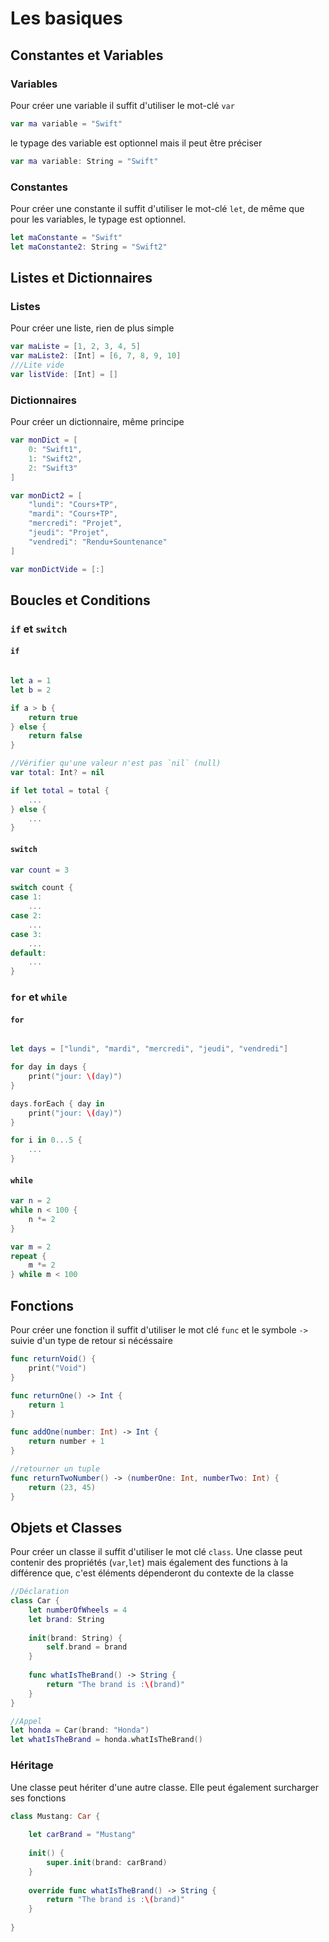 # Les basiques

## Constantes et Variables

### Variables
Pour créer une variable il suffit d'utiliser le mot-clé `var`
```swift
var ma variable = "Swift"
```
le typage des variable est optionnel mais il peut être préciser
```swift
var ma variable: String = "Swift"
```

### Constantes
Pour créer une constante il suffit d'utiliser le mot-clé `let`, de même que pour les variables, le typage est optionnel.
```swift
let maConstante = "Swift"
let maConstante2: String = "Swift2"
```
## Listes et Dictionnaires

### Listes
Pour créer une liste, rien de plus simple
```swift
var maListe = [1, 2, 3, 4, 5]
var maListe2: [Int] = [6, 7, 8, 9, 10]
///Lite vide
var listVide: [Int] = []
```

### Dictionnaires
Pour créer un dictionnaire, même principe
```swift
var monDict = [
    0: "Swift1",
    1: "Swift2",
    2: "Swift3"
]

var monDict2 = [
    "lundi": "Cours+TP",
    "mardi": "Cours+TP",
    "mercredi": "Projet",
    "jeudi": "Projet",
    "vendredi": "Rendu+Sountenance"
]

var monDictVide = [:]
```

## Boucles et Conditions

### `if` et `switch`

#### `if`
```swift

let a = 1
let b = 2

if a > b {
    return true
} else {
    return false
}

//Vérifier qu'une valeur n'est pas `nil` (null)
var total: Int? = nil

if let total = total {
    ...
} else {
    ...
}
```

#### `switch`
```swift
var count = 3

switch count {
case 1:
    ...
case 2:
    ...
case 3:
    ...
default:
    ...
}
```

### `for` et `while`

#### `for`
```swift

let days = ["lundi", "mardi", "mercredi", "jeudi", "vendredi"]

for day in days {
    print("jour: \(day)")
}

days.forEach { day in 
    print("jour: \(day)")
}

for i in 0...5 {
    ...
}
```

#### `while`
```swift
var n = 2
while n < 100 {
    n *= 2
}

var m = 2
repeat {
    m *= 2
} while m < 100
```

## Fonctions

Pour créer une fonction il suffit d'utiliser le mot clé `func` et le symbole `->` suivie d'un type de retour si nécéssaire
```swift
func returnVoid() {
    print("Void")
}

func returnOne() -> Int {
    return 1
}

func addOne(number: Int) -> Int {
    return number + 1
}

//retourner un tuple
func returnTwoNumber() -> (numberOne: Int, numberTwo: Int) {
    return (23, 45)
}
```

## Objets et Classes

Pour créer un classe il suffit d'utiliser le mot clé `class`. Une classe peut contenir des propriétés (`var`,`let`) mais également des functions à la différence que, c'est éléments dépenderont du contexte de la classe
```swift
//Déclaration
class Car {
    let numberOfWheels = 4
    let brand: String
    
    init(brand: String) {
        self.brand = brand
    }
    
    func whatIsTheBrand() -> String {
        return "The brand is :\(brand)"
    }
}

//Appel
let honda = Car(brand: "Honda")
let whatIsTheBrand = honda.whatIsTheBrand()
```

### Héritage
Une classe peut hériter d'une autre classe. Elle peut également surcharger ses fonctions
```swift
class Mustang: Car {
    
    let carBrand = "Mustang"
    
    init() {
        super.init(brand: carBrand)
    }
    
    override func whatIsTheBrand() -> String {
        return "The brand is :\(brand)"
    }
    
}
```
